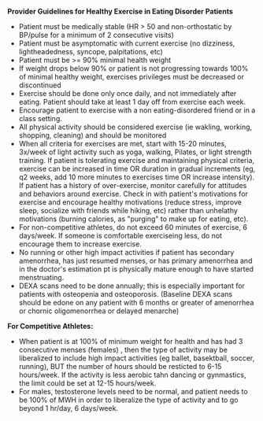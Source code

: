 **Provider Guidelines for Healthy Exercise in Eating Disorder Patients**

* Patient must be medically stable (HR > 50 and non-orthostatic by BP/pulse for a minimum of 2 consecutive visits)
* Patient must be asymptomatic with current exercise (no dizziness, lightheadedness, syncope, palpitations, etc)
* Patient must be >= 90% minimal health weight
* If weight drops below 90% or patient is not progressing towards 100% of minimal healthy weight, exercises privileges must be decreased or discontinued
* Exercise should be done only once daily, and not immediately after eating.  Patient should take at least 1 day off from exercise each week.
* Encourage patient to exercise with a non eating-disordered friend or in a class setting.
* All physical activity should be considered exercise (ie wakling, working, shopping, cleaning) and should be monitored
* When all criteria for exercises are met, start with 15-20 minutes, 3x/week of light activity such as yoga, walking, Pilates, or light strength training.  If patient is tolerating exercise and maintaining physical criteria, exercise can be increased in time OR duration in gradual increments (eg, q2 weeks, add 10 more minutes to exercises time OR increase intensity).  If patient has a history of over-exercise, monitor carefully for attitudes and behaviors around exercise.  Check in with patient's motivations for exercise and encourage healthy motivations (reduce stress, improve sleep, socialize with friends while hiking, etc) rather than unhelathy motivations (burning calories, as "purging" to make up for eating, etc).
* For non-competitive athletes, do not exceed 60 minutes of exercise, 6 days/week.  If someone is comfortable exerciseing less, do not encourage them to increase exercise.
* No running or other high impact activities if patient has secondary amenorrhea, has just resumed menses, or has primary amenorrhea and in the doctor's estimation pt is physically mature enough to have started menstruating.
* DEXA scans need to be done annually; this is especially important for patients with osteopenia and osteoporosis. (Baseline DEXA scans should be edone on any patient with 6 months or greater of amenorrhea or chornic oligomenorrhea or delayed menarche)

**For Competitive Athletes:**
* When patient is at 100% of minimum weight for health and has had 3 consecutive menses (females) , then the type of activity may be liberalized to include high impact activities (eg ballet, basektball, soccer, running), BUT the number of hours should be resticted to 6-15 hours/week.  If the activity is less aerobic tahn dancing or gynmastics, the limit could be set at 12-15 hours/week.
* For males, testosterone levels need to be normal, and patient needs to be 100% of MWH in order to liberalize the type of activity and to go beyond 1 hr/day, 6 days/week.
